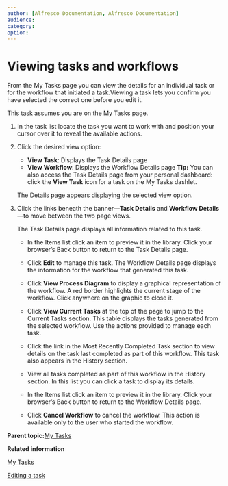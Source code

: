 ```yaml
---
author: [Alfresco Documentation, Alfresco Documentation]
audience: 
category: 
option: 
---
```


# Viewing tasks and workflows

From the My Tasks page you can view the details for an individual task or for the workflow that initiated a task.Viewing a task lets you confirm you have selected the correct one before you edit it.

This task assumes you are on the My Tasks page.

1.  In the task list locate the task you want to work with and position your cursor over it to reveal the available actions.

2.  Click the desired view option:

    -   **View Task**: Displays the Task Details page
    -   **View Workflow**: Displays the Workflow Details page
    **Tip:** You can also access the Task Details page from your personal dashboard: click the **View Task** icon for a task on the My Tasks dashlet.

    The Details page appears displaying the selected view option.

3.  Click the links beneath the banner—**Task Details** and **Workflow Details**—to move between the two page views.

    The Task Details page displays all information related to this task.

    -   In the Items list click an item to preview it in the library. Click your browser’s Back button to return to the Task Details page.
    -   Click **Edit** to manage this task.
    The Workflow Details page displays the information for the workflow that generated this task.

    -   Click **View Process Diagram** to display a graphical representation of the workflow. A red border highlights the current stage of the workflow. Click anywhere on the graphic to close it.
    -   Click **View Current Tasks** at the top of the page to jump to the Current Tasks section. This table displays the tasks generated from the selected workflow. Use the actions provided to manage each task.
    -   Click the link in the Most Recently Completed Task section to view details on the task last completed as part of this workflow. This task also appears in the History section.
    -   View all tasks completed as part of this workflow in the History section. In this list you can click a task to display its details.
    -   In the Items list click an item to preview it in the library. Click your browser’s Back button to return to the Workflow Details page.
    -   Click **Cancel Workflow** to cancel the workflow. This action is available only to the user who started the workflow.

**Parent topic:**[My Tasks](../tasks/more-menu-mytasks.md)

**Related information**  


[My Tasks](more-menu-mytasks.md)

[Editing a task](more-menu-mytasks-edit.md)


